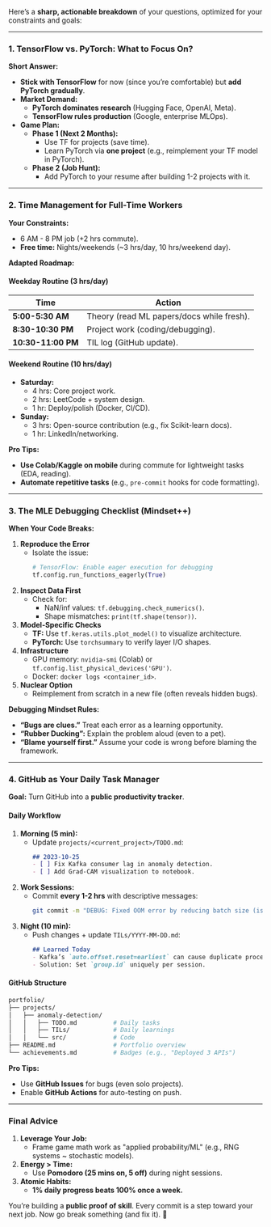 Here’s a **sharp, actionable breakdown** of your questions, optimized for your constraints and goals:

---

### **1. TensorFlow vs. PyTorch: What to Focus On?**  
**Short Answer:**  
- **Stick with TensorFlow** for now (since you’re comfortable) but **add PyTorch gradually**.  
- **Market Demand:**  
  - **PyTorch dominates research** (Hugging Face, OpenAI, Meta).  
  - **TensorFlow rules production** (Google, enterprise MLOps).  
- **Game Plan:**  
  - **Phase 1 (Next 2 Months):**  
    - Use TF for projects (save time).  
    - Learn PyTorch via **one project** (e.g., reimplement your TF model in PyTorch).  
  - **Phase 2 (Job Hunt):**  
    - Add PyTorch to your resume after building 1-2 projects with it.  

---

### **2. Time Management for Full-Time Workers**  
**Your Constraints:**  
- 6 AM - 8 PM job (+2 hrs commute).  
- **Free time:** Nights/weekends (~3 hrs/day, 10 hrs/weekend day).  

**Adapted Roadmap:**  
#### **Weekday Routine (3 hrs/day)**  
| **Time**          | **Action**                                      |  
|-------------------|------------------------------------------------|  
| **5:00-5:30 AM**  | Theory (read ML papers/docs while fresh).       |  
| **8:30-10:30 PM** | Project work (coding/debugging).                |  
| **10:30-11:00 PM**| TIL log (GitHub update).                        |  

#### **Weekend Routine (10 hrs/day)**  
- **Saturday:**  
  - 4 hrs: Core project work.  
  - 2 hrs: LeetCode + system design.  
  - 1 hr: Deploy/polish (Docker, CI/CD).  
- **Sunday:**  
  - 3 hrs: Open-source contribution (e.g., fix Scikit-learn docs).  
  - 1 hr: LinkedIn/networking.  

**Pro Tips:**  
- **Use Colab/Kaggle on mobile** during commute for lightweight tasks (EDA, reading).  
- **Automate repetitive tasks** (e.g., `pre-commit` hooks for code formatting).  

---

### **3. The MLE Debugging Checklist (Mindset++)**  
**When Your Code Breaks:**  
1. **Reproduce the Error**  
   - Isolate the issue:  
     ```python
     # TensorFlow: Enable eager execution for debugging
     tf.config.run_functions_eagerly(True)
     ```  
2. **Inspect Data First**  
   - Check for:  
     - NaN/inf values: `tf.debugging.check_numerics()`.  
     - Shape mismatches: `print(tf.shape(tensor))`.  
3. **Model-Specific Checks**  
   - **TF:** Use `tf.keras.utils.plot_model()` to visualize architecture.  
   - **PyTorch:** Use `torchsummary` to verify layer I/O shapes.  
4. **Infrastructure**  
   - GPU memory: `nvidia-smi` (Colab) or `tf.config.list_physical_devices('GPU')`.  
   - Docker: `docker logs <container_id>`.  
5. **Nuclear Option**  
   - Reimplement from scratch in a new file (often reveals hidden bugs).  

**Debugging Mindset Rules:**  
- **“Bugs are clues.”** Treat each error as a learning opportunity.  
- **“Rubber Ducking”:** Explain the problem aloud (even to a pet).  
- **“Blame yourself first.”** Assume your code is wrong before blaming the framework.  

---

### **4. GitHub as Your Daily Task Manager**  
**Goal:** Turn GitHub into a **public productivity tracker**.  

#### **Daily Workflow**  
1. **Morning (5 min):**  
   - Update `projects/<current_project>/TODO.md`:  
     ```markdown
     ## 2023-10-25
     - [ ] Fix Kafka consumer lag in anomaly detection.
     - [ ] Add Grad-CAM visualization to notebook.
     ```  
2. **Work Sessions:**  
   - Commit **every 1-2 hrs** with descriptive messages:  
     ```bash
     git commit -m "DEBUG: Fixed OOM error by reducing batch size (issue #12)"
     ```  
3. **Night (10 min):**  
   - Push changes + update `TILs/YYYY-MM-DD.md`:  
     ```markdown
     ## Learned Today
     - Kafka’s `auto.offset.reset=earliest` can cause duplicate processing.
     - Solution: Set `group.id` uniquely per session.
     ```  

#### **GitHub Structure**  
```bash
portfolio/
├── projects/
│   ├── anomaly-detection/
│   │   ├── TODO.md          # Daily tasks
│   │   ├── TILs/            # Daily learnings
│   │   └── src/             # Code
├── README.md                # Portfolio overview
└── achievements.md          # Badges (e.g., "Deployed 3 APIs")
```  

**Pro Tips:**  
- Use **GitHub Issues** for bugs (even solo projects).  
- Enable **GitHub Actions** for auto-testing on push.  

---

### **Final Advice**  
1. **Leverage Your Job:**  
   - Frame game math work as "applied probability/ML" (e.g., RNG systems ~ stochastic models).  
2. **Energy > Time:**  
   - Use **Pomodoro (25 mins on, 5 off)** during night sessions.  
3. **Atomic Habits:**  
   - **1% daily progress beats 100% once a week.**  

You’re building a **public proof of skill**. Every commit is a step toward your next job. Now go break something (and fix it). 🚀